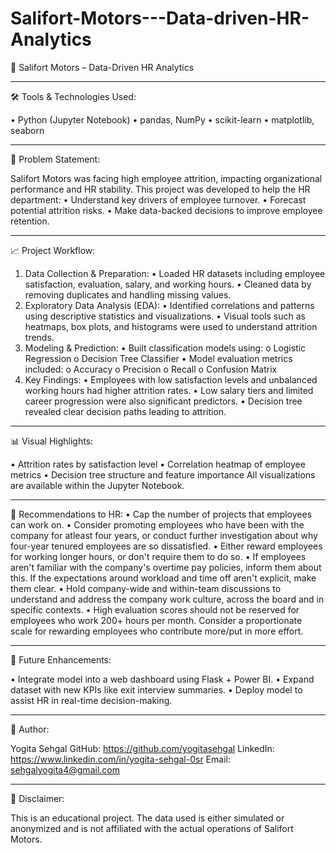# Salifort-Motors---Data-driven-HR-Analytics
📄 Salifort Motors – Data-Driven HR Analytics
________________________________________
🛠 Tools & Technologies Used:

•	Python (Jupyter Notebook)
•	pandas, NumPy
•	scikit-learn
•	matplotlib, seaborn
________________________________________
🧠 Problem Statement:

Salifort Motors was facing high employee attrition, impacting organizational performance and HR stability. This project was developed to help the HR department:
•	Understand key drivers of employee turnover.
•	Forecast potential attrition risks.
•	Make data-backed decisions to improve employee retention.
________________________________________
📈 Project Workflow:

1. Data Collection & Preparation:
•	Loaded HR datasets including employee satisfaction, evaluation, salary, and working hours.
•	Cleaned data by removing duplicates and handling missing values.
2. Exploratory Data Analysis (EDA):
•	Identified correlations and patterns using descriptive statistics and visualizations.
•	Visual tools such as heatmaps, box plots, and histograms were used to understand attrition trends.
3. Modeling & Prediction:
•	Built classification models using:
o	Logistic Regression
o	Decision Tree Classifier
•	Model evaluation metrics included:
o	Accuracy
o	Precision
o	Recall
o	Confusion Matrix
4. Key Findings:
•	Employees with low satisfaction levels and unbalanced working hours had higher attrition rates.
•	Low salary tiers and limited career progression were also significant predictors.
•	Decision tree revealed clear decision paths leading to attrition.
________________________________________
📊 Visual Highlights:

•	Attrition rates by satisfaction level
•	Correlation heatmap of employee metrics
•	Decision tree structure and feature importance
All visualizations are available within the Jupyter Notebook.
________________________________________
📌 Recommendations to HR:
•	Cap the number of projects that employees can work on.
•	Consider promoting employees who have been with the company for atleast four years, or conduct further investigation about why four-year tenured employees are so dissatisfied. 
•	Either reward employees for working longer hours, or don't require them to do so. 
•	If employees aren't familiar with the company's overtime pay policies, inform them about this. If the expectations around workload and time off aren't explicit, make them clear. 
•	Hold company-wide and within-team discussions to understand and address the company work culture, across the board and in specific contexts. 
•	High evaluation scores should not be reserved for employees who work 200+ hours per month. Consider a proportionate scale for rewarding employees who contribute more/put in more effort. 
________________________________________
🔮 Future Enhancements:

•	Integrate model into a web dashboard using Flask + Power BI.
•	Expand dataset with new KPIs like exit interview summaries.
•	Deploy model to assist HR in real-time decision-making.
________________________________________
👤 Author:

Yogita Sehgal
GitHub: https://github.com/yogitasehgal
LinkedIn: https://www.linkedin.com/in/yogita-sehgal-0sr
Email: sehgalyogita4@gmail.com
________________________________________
📢 Disclaimer:

This is an educational project. The data used is either simulated or anonymized and is not affiliated with the actual operations of Salifort Motors.

